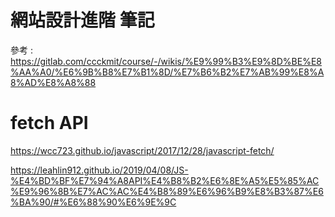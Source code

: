 # 網站設計進階 筆記

參考 : https://gitlab.com/ccckmit/course/-/wikis/%E9%99%B3%E9%8D%BE%E8%AA%A0/%E6%9B%B8%E7%B1%8D/%E7%B6%B2%E7%AB%99%E8%A8%AD%E8%A8%88

# fetch API

https://wcc723.github.io/javascript/2017/12/28/javascript-fetch/

https://leahlin912.github.io/2019/04/08/JS-%E4%BD%BF%E7%94%A8API%E4%B8%B2%E6%8E%A5%E5%85%AC%E9%96%8B%E7%AC%AC%E4%B8%89%E6%96%B9%E8%B3%87%E6%BA%90/#%E6%88%90%E6%9E%9C
